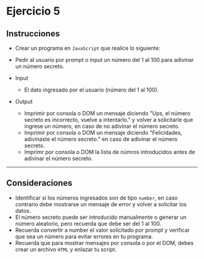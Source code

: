 # Ejercicio 5

## Instrucciones

- Crear un programa en `JavaScript` que realice lo siguiente:

- Pedir al usuario por prompt o input un número del 1 al 100 para adivinar un número secreto.


- Input
  - El dato ingresado por el usuario (número del 1 al 100).
  

- Output
  - Imprimir por consola o DOM un mensaje diciendo "Ups, el número secreto es incorrecto, vuelve a intentarlo." y volver a solicitarle que ingrese un número, en caso de no adivinar el número secreto.
  - Imprimir por consola o DOM un mensaje diciendo "Felicidades, adivinaste el número secreto." en caso de adivinar el número secreto.
  - Imprimr por consola o DOM la lista de númros introducidos antes de adivinar el número secreto.

--- 


## Consideraciones


- Identificar si los números ingresados son de tipo `number`, en caso contrario debe mostrarse un mensaje de error y volver a solicitar los datos.
- El número secreto puede ser introducido manualmente o generar un número aleatorio, pero recuerda que debe ser del 1 al 100.
- Recuerda convertir a number el valor solicitado por prompt y verificar que sea un número para evitar errores en tu programa.
- Recuerda que para mostrar mensajes por consola o por el DOM, debes crear un archivo `HTML` y enlazar tu script.

